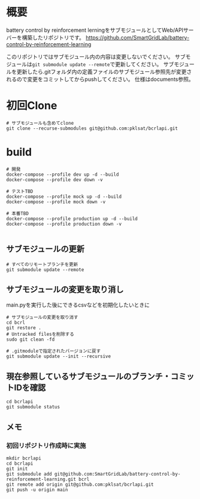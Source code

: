 # 概要
battery control by reinforcement lerningをサブモジュールとしてWeb/APIサーバーを構築したリポジトリです。
https://github.com/SmartGridLab/battery-control-by-reinforcement-learning

このリポジトリではサブモジュール内の内容は変更しないでください。
サブモジュールは```git submodule update --remote```で更新してください。
サブモジュールを更新したら.gitフォルダ内の定義ファイルのサブモジュール参照先が変更されるので変更をコミットしてからpushしてください。
仕様はdocuments参照。

# 初回Clone
```
# サブモジュールも含めてclone
git clone --recurse-submodules git@github.com:pklsat/bcrlapi.git
```

# build
```
# 開発
docker-compose --profile dev up -d --build
docker-compose --profile dev down -v

# テストTBD
docker-compose --profile mock up -d --build
docker-compose --profile mock down -v

# 本番TBD
docker-compose --profile production up -d --build
docker-compose --profile production down -v


```

## サブモジュールの更新
```
# すべてのリモートブランチを更新
git submodule update --remote
```

## サブモジュールの変更を取り消し
main.pyを実行した後にできるcsvなどを初期化したいときに
```
# サブモジュールの変更を取り消す
cd bcrl
git restore . 
# Untracked filesを削除する
sudo git clean -fd

# .gitmoduleで指定されたバージョンに戻す
git submodule update --init --recursive
```

## 現在参照しているサブモジュールのブランチ・コミットIDを確認
```
cd bcrlapi
git submodule status
```

## メモ
### 初回リポジトリ作成時に実施
```
mkdir bcrlapi
cd bcrlapi
git init
git submodule add git@github.com:SmartGridLab/battery-control-by-reinforcement-learning.git bcrl
git remote add origin git@github.com:pklsat/bcrlapi.git
git push -u origin main